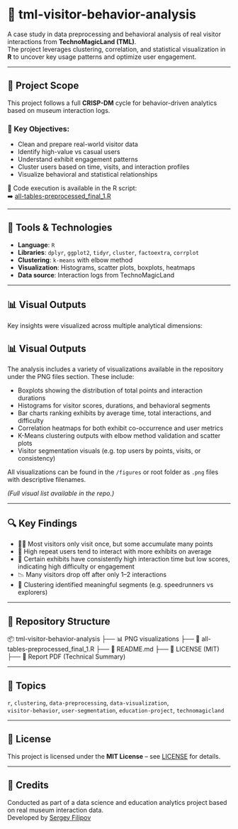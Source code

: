 # 🧠 tml-visitor-behavior-analysis

A case study in data preprocessing and behavioral analysis of real visitor interactions from **TechnoMagicLand (TML)**.  
The project leverages clustering, correlation, and statistical visualization in **R** to uncover key usage patterns and optimize user engagement.

---

## 🧾 Project Scope

This project follows a full **CRISP-DM** cycle for behavior-driven analytics based on museum interaction logs.

### 🧪 Key Objectives:
- Clean and prepare real-world visitor data
- Identify high-value vs casual users
- Understand exhibit engagement patterns
- Cluster users based on time, visits, and interaction profiles
- Visualize behavioral and statistical relationships

🧮 Code execution is available in the R script:  
➡️ [all-tables-preprocessed_final_1.R](./all-tables-preprocessed_final_1_R)

---

## 🧰 Tools & Technologies

- **Language**: `R`
- **Libraries**: `dplyr`, `ggplot2`, `tidyr`, `cluster`, `factoextra`, `corrplot`
- **Clustering**: `k-means` with elbow method
- **Visualization**: Histograms, scatter plots, boxplots, heatmaps
- **Data source**: Interaction logs from TechnoMagicLand

---

## 📊 Visual Outputs

Key insights were visualized across multiple analytical dimensions:

## 📊 Visual Outputs

The analysis includes a variety of visualizations available in the repository under the PNG files section. These include:

- Boxplots showing the distribution of total points and interaction durations
- Histograms for visitor scores, durations, and behavioral segments
- Bar charts ranking exhibits by average time, total interactions, and difficulty
- Correlation heatmaps for both exhibit co-occurrence and user metrics
- K-Means clustering outputs with elbow method validation and scatter plots
- Visitor segmentation visuals (e.g. top users by points, visits, or consistency)

All visualizations can be found in the `/figures` or root folder as `.png` files with descriptive filenames.


_(Full visual list available in the repo.)_

---

## 🔍 Key Findings

- 🧍‍♂️ Most visitors only visit once, but some accumulate many points
- 🧠 High repeat users tend to interact with more exhibits on average
- 🎯 Certain exhibits have consistently high interaction time but low scores, indicating high difficulty or engagement
- 📉 Many visitors drop off after only 1–2 interactions
- 🤖 Clustering identified meaningful segments (e.g. speedrunners vs explorers)

---

## 📁 Repository Structure

📦 tml-visitor-behavior-analysis
├── 📊 PNG visualizations
├── 📄 all-tables-preprocessed_final_1.R
├── 📘 README.md
├── 📑 LICENSE (MIT)
├── 📕 Report PDF (Technical Summary)

---

## 🧠 Topics

`r`, `clustering`, `data-preprocessing`, `data-visualization`,  
`visitor-behavior`, `user-segmentation`, `education-project`, `technomagicland`

---

## 📜 License

This project is licensed under the **MIT License** – see [LICENSE](./LICENSE) for details.

---

## 🙌 Credits

Conducted as part of a data science and education analytics project based on real museum interaction data.  
Developed by [Sergey Filipov](https://github.com/SergeyFilipov)


